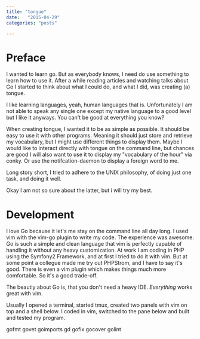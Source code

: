 ```yaml
---
title: "tongue"
date:   "2015-04-29"
categories: "posts"

---
```


# Preface #

I wanted to learn go. But as everybody knows, I need do use something to learn how to use it.
After a while reading articles and watching talks about Go I started to think about what I could do, and what I did, was creating (a) tongue.

I like learning languages, yeah, human languages that is. Unfortunately I am not able to speak any single one except my native language to a good level but I like it anyways. You can't be good at everything you know?

When creating tongue, I wanted it to be as simple as possible. It should be easy to use it with other programs. Meaning it should just store and retrieve my vocabulary, but I might use different things to display them. Maybe I would like to interact directly with tongue on the command line, but chances are good I will also want to use it to display my "vocabulary of the hour" via conky. Or use the notifcation-daemon to display a foreign word to me.

Long story short, I tried to adhere to the UNIX philosophy, of doing just one task, and doing it well.

Okay I am not so sure about the latter, but i will try my best.

# Development #

I love Go because it let's me stay on the command line all day long. I used vim with the vim-go plugin to write my code. The experience was awesome.
Go is such a simple and clean language that vim is perfectly capable of handling it without any heavy customization. At work I am coding in PHP using the Symfony2 Framework, and at first I tried to do it with vim. But at some point a collegue made me try out PHPStrom, and I have to say it's good. There is even a vim plugin which makes things much more comfortable. So it's a good trade-off.

The beautiy about Go is, that you don't need a heavy IDE. *Everything* works great with vim.

Usually I opened a terminal, started tmux, created two panels with vim on top and a shell below. I coded in vim, switched to the pane below and built and tested my program.

gofmt
govet
goimports
gd
gofix
gocover
golint
